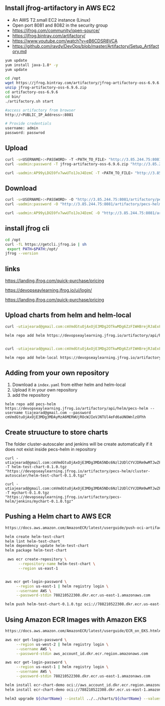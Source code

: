 ## Install jfrog-artifactory in AWS EC2
- An AWS T2.small EC2 instance (Linux)
- Open port 8081 and 8082 in the security group
- https://jfrog.com/community/open-source/
- https://jfrog.bintray.com/artifactory/
- https://www.youtube.com/watch?v=eB6CDSR8VCA
- https://github.com/ravdy/DevOps/blob/master/Artifactory/Setup_Artifactory.md

```sh
yum update
yum install java-1.8* -y 
yum update

cd /opt
wget https://jfrog.bintray.com/artifactory/jfrog-artifactory-oss-6.9.6.zip
unzip jfrog-artifactory-oss-6.9.6.zip
cd artifactory-oss-6.9.6
cd bin/
./artifactory.sh start

#access artifactory from browser
http://<PUBLIC_IP_Address>:8081 

# Provide credentials
username: admin
password: passwrod 
````

## Upload
```sh
curl -u<USERNAME>:<PASSWORD> -T <PATH_TO_FILE> "http://3.85.244.75:8081/artifactory/pecs-helm/<TARGET_FILE_PATH>"
curl -uadmin:password -T jfrog-artifactory-oss-6.9.6.zip "http://3.85.244.75:8081/artifactory/pecs-helm/artifact/jfrog-artifactory-oss-6.9.6.zip"

curl -uadmin:AP99yLDG59fv7wwUTo1JoJ4DzmC -T <PATH_TO_FILE> "http://3.85.244.75:8081/artifactory/pecs-helm/<TARGET_FILE_PATH>"
```

## Download
```sh
curl -u<USERNAME>:<PASSWORD> -O "http://3.85.244.75:8081/artifactory/pecs-helm/<TARGET_FILE_PATH>"
curl -uadmin:password -O "http://3.85.244.75:8081/artifactory/pecs-helm/test.pem"

curl -uadmin:AP99yLDG59fv7wwUTo1JoJ4DzmC -O "http://3.85.244.75:8081/artifactory/pecs-helm/<TARGET_FILE_PATH>"
```

## install jfrog cli
```sh
cd /opt
curl -fL https://getcli.jfrog.io | sh
 export PATH=$PATH:/opt/
jfrog --version
```

## links
https://landing.jfrog.com/quick-purchase/pricing

https://devopseaylearning.jfrog.io/ui/login/

https://landing.jfrog.com/quick-purchase/pricing


## Upload charts from helm and helm-local
```sh
curl -utiajearad@gmail.com:cmVmdGtuOjAxOjE3MDg2OTkwMDg6ZzFIWHBrejRJaExFZnFmMmdUMllKeXRtbGtF -T <PATH_TO_FILE> "https://devopseaylearning.jfrog.io/artifactory/helm/<TARGET_FILE_PATH>"

helm repo add helm https://devopseaylearning.jfrog.io/artifactory/api/helm/helm --username tiajearad@gmail.com --password cmVmdGtuOjAxOjE3MDg2OTkwMDg6ZzFIWHBrejRJaExFZnFmMmdUMllKeXRtbGtF


curl -utiajearad@gmail.com:cmVmdGtuOjAxOjE3MDg2OTkwMDg6ZzFIWHBrejRJaExFZnFmMmdUMllKeXRtbGtF -T <PATH_TO_FILE> "https://devopseaylearning.jfrog.io/artifactory/helm-local/<TARGET_FILE_PATH>"

helm repo add helm-local https://devopseaylearning.jfrog.io/artifactory/api/helm/helm-local --username tiajearad@gmail.com --password cmVmdGtuOjAxOjE3MDg2OTkwMDg6ZzFIWHBrejRJaExFZnFmMmdUMllKeXRtbGtF
```

## Adding from your own repository
1. Download a `index.yaml` from either helm and helm-local 
2. Upload it in your own repository
3. add the repository
```
helm repo add pecs-helm https://devopseaylearning.jfrog.io/artifactory/api/helm/pecs-helm --username tiajearad@gmail.com --password cmVmdGtuOjAxOjE3MDg3MDAyMzA6MERWUjROcWJIeVJNTUl4eFd6aUNOWnlzOFhh
```

## Create struucture to store charts
The folder cluster-autoscaler and jenkins will be create automatically if it does not exist inside pecs-helm in repository
```
curl -utiajearad@gmail.com:cmVmdGtuOjAxOjE3MDg3MDA5NDc6Nzl2UDlCYVJDRm9wMTJwZFFXQzdvQjlLM2xy -T helm-test-chart-0.1.0.tgz "https://devopseaylearning.jfrog.io/artifactory/pecs-helm/cluster-autoscaler/helm-test-chart-0.1.0.tgz"

curl -utiajearad@gmail.com:cmVmdGtuOjAxOjE3MDg3MDA5NDc6Nzl2UDlCYVJDRm9wMTJwZFFXQzdvQjlLM2xy -T mychart-0.1.0.tgz "https://devopseaylearning.jfrog.io/artifactory/pecs-helm/jenkins/mychart-0.1.0.tgz"
```

## Pushing a Helm chart to AWS ECR
```sh
https://docs.aws.amazon.com/AmazonECR/latest/userguide/push-oci-artifact.html

helm create helm-test-chart
helm lint helm-test-chart
helm dependency update helm-test-chart
helm package helm-test-chart

 aws ecr create-repository \
      --repository-name helm-test-chart \
      --region us-east-1


aws ecr get-login-password \
     --region us-east-1 | helm registry login \
     --username AWS \
     --password-stdin 788210522308.dkr.ecr.us-east-1.amazonaws.com

helm push helm-test-chart-0.1.0.tgz oci://788210522308.dkr.ecr.us-east-1.amazonaws.com/
```

## Using Amazon ECR Images with Amazon EKS
```sh
https://docs.aws.amazon.com/AmazonECR/latest/userguide/ECR_on_EKS.html#using-helm-charts-eks

aws ecr get-login-password \
     --region us-west-2 | helm registry login \
     --username AWS \
     --password-stdin aws_account_id.dkr.ecr.region.amazonaws.com

aws ecr get-login-password \
     --region us-east-1 | helm registry login \
     --username AWS \
     --password-stdin 788210522308.dkr.ecr.us-east-1.amazonaws.com

helm install ecr-chart-demo oci://aws_account_id.dkr.ecr.region.amazonaws.com/helm-test-chart --version 0.1.0
helm install ecr-chart-demo oci://788210522308.dkr.ecr.us-east-1.amazonaws.com/helm-test-chart --version 0.1.0

helm3 upgrade ${chartName} --install ../../charts/${chartName} --values ${chartName}.yaml --namespace ${chartName}"
```